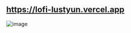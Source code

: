 ## https://lofi-lustyun.vercel.app
![image](https://github.com/lustyun/lofi/assets/72274267/2b855661-900c-4cc9-8a44-45e6c0c582f2)

